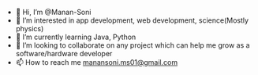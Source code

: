 - 👋 Hi, I’m @Manan-Soni
- 👀 I’m interested in app development, web development, science(Mostly physics)
- 🌱 I’m currently learning Java, Python
- 💞️ I’m looking to collaborate on any project which can help me grow as a software/hardware developer
- 📫 How to reach me manansoni.ms01@gmail.com

<!---
Manan-Soni/Manan-Soni is a ✨ special ✨ repository because its `README.md` (this file) appears on your GitHub profile.
You can click the Preview link to take a look at your changes.
--->
